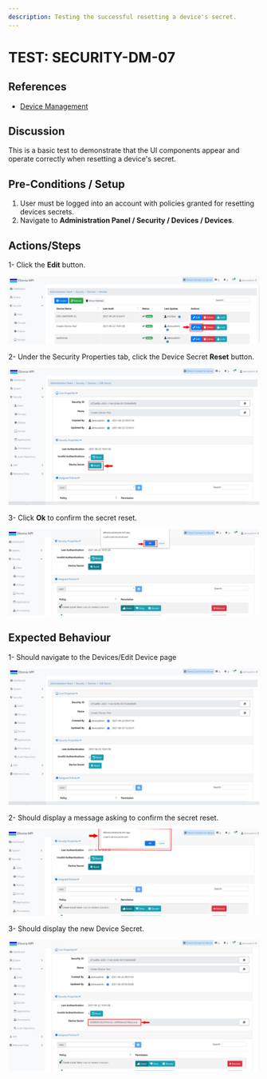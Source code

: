 ```yaml
---
description: Testing the successful resetting a device's secret.
---
```


# TEST: SECURITY-DM-07

## References

* [Device Management](broken-reference)

## Discussion

This is a basic test to demonstrate that the UI components appear and operate correctly when resetting a device's secret.

## **Pre-Conditions / Setup**

1. User must be logged into an account with policies granted for resetting devices secrets.
2. Navigate to **Administration Panel / Security / Devices / Devices**.

## Actions/Steps

1- Click the **Edit** button.

![](<../../../../../../../../../.gitbook/assets/18 (1).jpg>)

2- Under the Security Properties tab, click the Device Secret **Reset** button.

![](../../../../../../../../../.gitbook/assets/19-1.jpg)

3- Click  **Ok** to confirm the secret reset.

![](../../../../../../../../../.gitbook/assets/22-1.jpg)

## Expected Behaviour

1- Should navigate to the Devices/Edit Device page

![](<../../../../../../../../../.gitbook/assets/19 (2).jpg>)

2- Should display a message asking to confirm the secret reset.

![](../../../../../../../../../.gitbook/assets/22.jpg)

3- Should display the new Device Secret.

![](<../../../../../../../../../.gitbook/assets/23 (1).jpg>)
